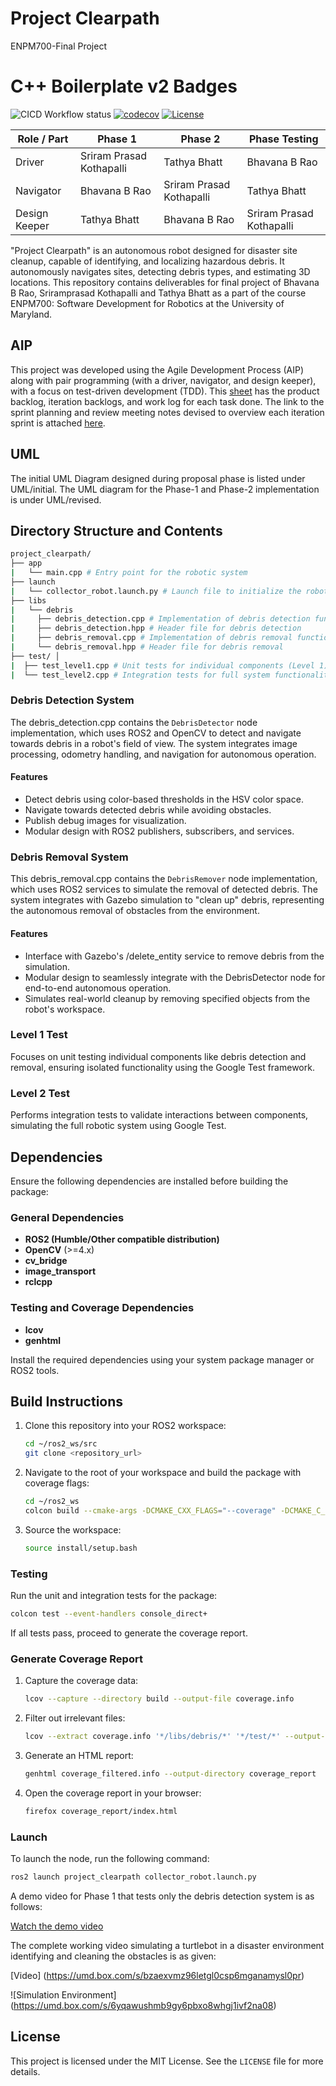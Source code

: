 
# Project Clearpath
ENPM700-Final Project

# C++ Boilerplate v2 Badges
![CICD Workflow status](https://github.com/sriramprasadkothapalli/project_clearpath/actions/workflows/run-test-and-upload-codecov.yml/badge.svg) [![codecov](https://codecov.io/gh/sriramprasadkothapalli/project_clearpath/graph/badge.svg?token=0NZGAQ9FZ2)](https://codecov.io/gh/sriramprasadkothapalli/project_clearpath) [![License](https://img.shields.io/badge/license-MIT-blue.svg)](LICENSE)


| Role / Part   | Phase 1                   | Phase 2                   | Phase Testing             |
|---------------|---------------------------|---------------------------|---------------------------|
|Driver         |Sriram Prasad Kothapalli   |Tathya Bhatt               |Bhavana B Rao              |
|Navigator      |Bhavana B Rao              |Sriram Prasad Kothapalli   |Tathya Bhatt               |
|Design Keeper  |Tathya Bhatt               |Bhavana B Rao              |Sriram Prasad Kothapalli   |



"Project Clearpath" is an autonomous robot designed for disaster site cleanup, capable of identifying, and localizing hazardous debris. It autonomously navigates sites, detecting debris types, and estimating 3D locations.
This repository contains deliverables for final project of Bhavana B Rao, Sriramprasad Kothapalli and Tathya Bhatt as a part of the course ENPM700: Software Development for Robotics at the University of Maryland.

## AIP

This project was developed using the Agile Development Process (AIP) along with pair programming (with a driver, navigator, and design keeper), with a focus on test-driven development (TDD). This [sheet](https://docs.google.com/spreadsheets/d/124zPjeAy8mCFpvf6AqBxNpdo9hfX9Y0hR05A0yxhxY0/edit?gid=0#gid=0) has the product backlog, iteration backlogs, and work log for each task done. The link to the sprint planning and review meeting notes devised to overview each iteration sprint is attached [here](https://docs.google.com/document/d/1AVcXsBQ32G4zNruy3SwoopeVLuxpyloBtEbVzfRSro4/edit?tab=t.0#heading=h.mw18pfbxwsdy).

## UML

The initial UML Diagram designed during proposal phase is listed under UML/initial. The UML diagram for the Phase-1 and Phase-2 implementation is under UML/revised.

## Directory Structure and Contents

```bash
project_clearpath/ 
├── app 
|   └── main.cpp # Entry point for the robotic system 
├── launch 
|   └── collector_robot.launch.py # Launch file to initialize the robot system 
├── libs 
|   └── debris 
|     ├── debris_detection.cpp # Implementation of debris detection functionality 
|     ├── debris_detection.hpp # Header file for debris detection 
|     ├── debris_removal.cpp # Implementation of debris removal functionality 
|     └── debris_removal.hpp # Header file for debris removal 
├── test/ │ 
|  ├── test_level1.cpp # Unit tests for individual components (Level 1) 
|  └── test_level2.cpp # Integration tests for full system functionality (Level 2)
```

### Debris Detection System

The debris_detection.cpp contains the `DebrisDetector` node implementation, which uses ROS2 and OpenCV to detect and navigate towards debris in a robot's field of view. The system integrates image processing, odometry handling, and navigation for autonomous operation.

#### Features
- Detect debris using color-based thresholds in the HSV color space.
- Navigate towards detected debris while avoiding obstacles.
- Publish debug images for visualization.
- Modular design with ROS2 publishers, subscribers, and services.

### Debris Removal System

This debris_removal.cpp contains the `DebrisRemover` node implementation, which uses ROS2 services to simulate the removal of detected debris. The system integrates with Gazebo simulation to "clean up" debris, representing the autonomous removal of obstacles from the environment.

#### Features
- Interface with Gazebo's /delete_entity service to remove debris from the simulation.
- Modular design to seamlessly integrate with the DebrisDetector node for end-to-end autonomous operation.
- Simulates real-world cleanup by removing specified objects from the robot's workspace.

### Level 1 Test

Focuses on unit testing individual components like debris detection and removal, ensuring isolated functionality using the Google Test framework.

### Level 2 Test

Performs integration tests to validate interactions between components, simulating the full robotic system using Google Test.

## Dependencies
Ensure the following dependencies are installed before building the package:

### General Dependencies
- **ROS2 (Humble/Other compatible distribution)**
- **OpenCV** (>=4.x)
- **cv_bridge**
- **image_transport**
- **rclcpp**

### Testing and Coverage Dependencies
- **lcov**
- **genhtml**

Install the required dependencies using your system package manager or ROS2 tools.


## Build Instructions

1. Clone this repository into your ROS2 workspace:
   ```bash
   cd ~/ros2_ws/src
   git clone <repository_url>
   ```

2. Navigate to the root of your workspace and build the package with coverage flags:
   ```bash
   cd ~/ros2_ws
   colcon build --cmake-args -DCMAKE_CXX_FLAGS="--coverage" -DCMAKE_C_FLAGS="--coverage" -DCMAKE_BUILD_TYPE=Debug
   ```

3. Source the workspace:
   ```bash
   source install/setup.bash
   ```

### Testing

Run the unit and integration tests for the package:
```bash
colcon test --event-handlers console_direct+
```

If all tests pass, proceed to generate the coverage report.


### Generate Coverage Report

1. Capture the coverage data:
   ```bash
   lcov --capture --directory build --output-file coverage.info
   ```

2. Filter out irrelevant files:
   ```bash
   lcov --extract coverage.info '*/libs/debris/*' '*/test/*' --output-file filtered_coverage.info
   ```

3. Generate an HTML report:
   ```bash
   genhtml coverage_filtered.info --output-directory coverage_report
   ```

4. Open the coverage report in your browser:
   ```bash
   firefox coverage_report/index.html
   ```

### Launch 

To launch the node, run the following command:
```bash
ros2 launch project_clearpath collector_robot.launch.py
```

A demo video for Phase 1 that tests only the debris detection system is as follows: 

[Watch the demo video](https://drive.google.com/file/d/1Fyi_XzjUzuUIOucaIdy7Z6o0Lr2dtfaS/view?usp=sharing)

The complete working video simulating a turtlebot in a disaster environment identifying and cleaning the obstacles is as given: 

[Video] (https://umd.box.com/s/bzaexvmz96letgl0csp6mganamysl0pr)

![Simulation Environment] (https://umd.box.com/s/6yqawushmb9gy6pbxo8whgj1ivf2na08)

## License

This project is licensed under the MIT License. See the `LICENSE` file for more details.















